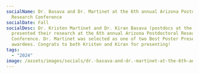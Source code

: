 ```yaml
---
socialName: Dr. Basava and Dr. Martinet at the 6th annual Arizona Postdoctoral
  Research Conference
socialDate: Fall
socialDesc: Dr. Kristen Martinet and Dr. Kiran Basava (postdocs at the lab)
  presented their research at the 6th annual Arizona Postdoctoral Research
  Conference. Dr. Martinet was selected as one of two Best Poster Presentation
  awardees. Congrats to both Kristen and Kiran for presenting!
tags:
  - "2024"
image: /assets/images/socials/dr.-basava-and-dr.-martinet-at-the-6th-annual-arizona-postdoctoral-research-conference-.png
---
```


